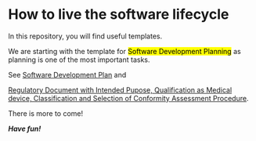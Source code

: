 # How to live the software lifecycle

In this repository, you will find useful templates.

We are starting with the template for <mark style="background-color: #FFFF00">Software Development Planning</mark> as planning is one of the most important tasks.

See [Software Development Plan](Template_Software-Development-Plan.docx) and 

[Regulatory Document with Intended Pupose, Qualification as Medical device, Classification and Selection of Conformity Assessment Procedure](Template_Intended_purpose_qualif_classif_and_conf_ass_proced.docx).

There is more to come!

***Have fun!***
